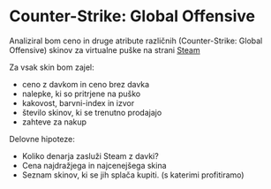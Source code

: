 Counter-Strike: Global Offensive 
================================

Analiziral bom ceno in druge atribute različnih (Counter-Strike: Global Offensive) skinov za virtualne puške na strani
[Steam](https://steamcommunity.com/market/search?q=ak-47&category_730_ItemSet%5B%5D=any&category_730_ProPlayer%5B%5D=any&category_730_StickerCapsule%5B%5D=any&category_730_TournamentTeam%5B%5D=any&category_730_Weapon%5B%5D=any&category_730_Type%5B%5D=tag_CSGO_Type_Rifle&appid=730#p1_price_asc)

Za vsak skin bom zajel:
* ceno z davkom in ceno brez davka
* nalepke, ki so pritrjene na puško 
* kakovost, barvni-index in izvor
* število skinov, ki se trenutno prodajajo
* zahteve za nakup

Delovne hipoteze:
* Koliko denarja zasluži Steam z davki?
* Cena najdražjega in najcenejšega skina
* Seznam skinov, ki se jih splača kupiti. (s katerimi profitiramo)
